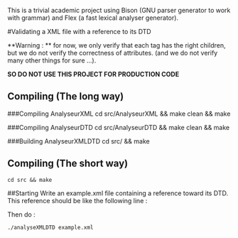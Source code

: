 This is a trivial academic project using Bison (GNU parser generator to work with grammar) and Flex (a fast lexical analyser generator).

#Validating a XML file with a reference to its DTD

**Warning : ** for now, we only verify that each tag has the right children,
but we do not verify the correctness of attributes. (and we do not verify many other things for sure ...).

**SO DO NOT USE THIS PROJECT FOR PRODUCTION CODE**

## Compiling (The long way)

###Compiling AnalyseurXML
    cd src/AnalyseurXML && make clean && make

###Compiling AnalyseurDTD
    cd src/AnalyseurDTD && make clean && make

###Building AnalyseurXMLDTD
    cd src/ && make
    
## Compiling (The short way)
    cd src && make

##Starting
Write an example.xml file containing a reference toward its DTD.
This reference should be like the following line :
    <!DOCTYPE example SYSTEM "example.dtd">

Then do :

    ./analyseXMLDTD example.xml

